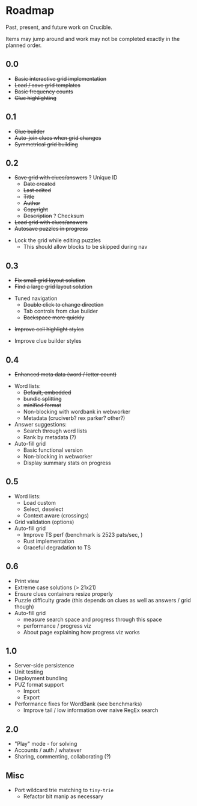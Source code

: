 Roadmap
===

Past, present, and future work on Crucible.

Items may jump around and work may not be completed exactly in the planned order.

## 0.0
 - ~~Basic interactive grid implementation~~
 - ~~Load / save grid templates~~
 - ~~Basic frequency counts~~
 - ~~Clue highlighting~~

## 0.1
 - ~~Clue builder~~
 - ~~Auto-join clues when grid changes~~
 - ~~Symmetrical grid building~~

## 0.2
 - ~~Save grid with clues/answers~~
    ? Unique ID
    - ~~Date created~~
    - ~~Last edited~~
    - ~~Title~~
    - ~~Author~~
    - ~~Copyright~~
    - ~~Description~~
    ? Checksum
 - ~~Load grid with clues/answers~~
 - ~~Autosave puzzles in progress~~
 * Lock the grid while editing puzzles
    - This should allow blocks to be skipped during nav

## 0.3
 - ~~Fix small grid layout solution~~
 - ~~Find a large grid layout solution~~
 * Tuned navigation
    - ~~Double click to change direction~~
    - Tab controls from clue builder
    - ~~Backspace more quickly~~
 - ~~Improve cell highlight styles~~
 * Improve clue builder styles

## 0.4
 - ~~Enhanced meta data (word / letter count)~~
 * Word lists:
    - ~~Default, embedded~~
     - ~~bundle splitting~~
     - ~~minified format~~
     * Non-blocking with wordbank in webworker
    * Metadata (cruciverb? rex parker? other?)
 * Answer suggestions:
    * Search through word lists
    * Rank by metadata (?)
 * Auto-fill grid
    - Basic functional version
    - Non-blocking in webworker
    - Display summary stats on progress

## 0.5
 * Word lists:
    * Load custom
    * Select, deselect
    * Context aware (crossings)
 * Grid validation (options)
 * Auto-fill grid
    - Improve TS perf (benchmark is 2523 pats/sec, )
    - Rust implementation
    - Graceful degradation to TS

## 0.6
 * Print view
 * Extreme case solutions (> 21x21)
 * Ensure clues containers resize properly
 * Puzzle difficulty grade (this depends on clues as well as answers / grid though)
 * Auto-fill grid
   - measure search space and progress through this space
   - performance / progress viz
   - About page explaining how progress viz works

## 1.0
 * Server-side persistence
 * Unit testing
 * Deployment bundling
 * PUZ format support
    - Import
    - Export
 * Performance fixes for WordBank (see benchmarks)
    - Improve tail / low information over naive RegEx search

## 2.0
 * "Play" mode - for solving
 * Accounts / auth / whatever
 * Sharing, commenting, collaborating (?)



## Misc
 - Port wildcard trie matching to `tiny-trie`
    - Refactor bit manip as necessary
